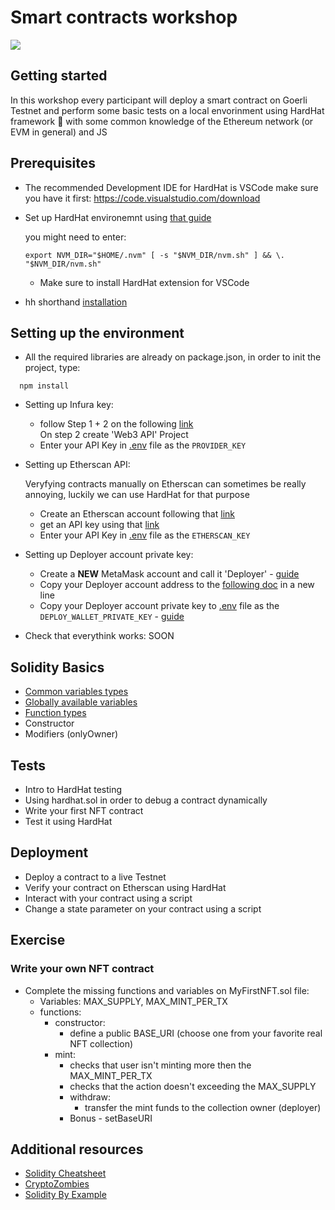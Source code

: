# Smart contracts workshop

![](header.png)

## Getting started

In this workshop every participant will deploy a smart contract on Goerli Testnet and perform some basic tests on a local envorinment using HardHat framework :construction_worker: with some common knowledge of the Ethereum network (or EVM in general) and JS

## Prerequisites

- The recommended Development IDE for HardHat is
  VSCode make sure you have it first: https://code.visualstudio.com/download

- Set up HardHat environemnt using [that guide](https://hardhat.org/tutorial/setting-up-the-environment)

  you might need to enter:

  ```shell
  export NVM_DIR="$HOME/.nvm" [ -s "$NVM_DIR/nvm.sh" ] && \. "$NVM_DIR/nvm.sh"
  ```

  - Make sure to install HardHat extension for VSCode

- hh shorthand [installation](https://hardhat.org/hardhat-runner/docs/guides/command-line-completion)

## Setting up the environment

- All the required libraries are already on package.json, in order to init the project, type:

```shell
  npm install
```

- Setting up Infura key:

  - follow Step 1 + 2 on the following [link](https://docs.infura.io/infura/getting-started) </br>
    On step 2 create 'Web3 API' Project
  - Enter your API Key in [.env](.env) file as the `PROVIDER_KEY`

- Setting up Etherscan API:

  Veryfying contracts manually on Etherscan can sometimes be really annoying, luckily we can use HardHat for that purpose

  - Create an Etherscan account following that [link](https://docs.etherscan.io/getting-started/creating-an-account)
  - get an API key using that [link](https://docs.etherscan.io/getting-started/viewing-api-usage-statistics)
  - Enter your API Key in [.env](.env) file as the `ETHERSCAN_KEY`

- Setting up Deployer account private key:

  - Create a **NEW** MetaMask account and call it 'Deployer' - [guide](https://metamask.zendesk.com/hc/en-us/articles/360015289452-How-to-create-an-additional-account-in-your-wallet)
  - Copy your Deployer account address to the [following doc](https://docs.google.com/document/d/1UhV1ry83E6eavRE_mw7cVpUVN1wQ7MEUUEug0o4VBQw/edit) in a new line
  - Copy your Deployer account private key to [.env](.env) file as the `DEPLOY_WALLET_PRIVATE_KEY` - [guide](https://metamask.zendesk.com/hc/en-us/articles/360015289632-How-to-export-an-account-s-private-key)

- Check that everythink works:
  SOON

## Solidity Basics

- [Common variables types](https://docs.soliditylang.org/en/v0.8.17/types.html)
- [Globally available variables](https://docs.soliditylang.org/en/v0.8.17/units-and-global-variables.html)
- [Function types](https://docs.soliditylang.org/en/v0.8.17/cheatsheet.html?highlight=visibility#function-visibility-specifiers)
- Constructor
- Modifiers (onlyOwner)

## Tests

- Intro to HardHat testing
- Using hardhat.sol in order to debug a contract dynamically
- Write your first NFT contract
- Test it using HardHat

## Deployment

- Deploy a contract to a live Testnet
- Verify your contract on Etherscan using HardHat
- Interact with your contract using a script
- Change a state parameter on your contract using a script

## Exercise

### Write your own NFT contract

- Complete the missing functions and variables on MyFirstNFT.sol file:
  - Variables: MAX_SUPPLY, MAX_MINT_PER_TX
  - functions:
    - constructor:
      - define a public BASE_URI (choose one from your favorite real NFT collection)
    - mint:
      - checks that user isn't minting more then the MAX_MINT_PER_TX
      - checks that the action doesn't exceeding the MAX_SUPPLY
      - withdraw:
        - transfer the mint funds to the collection owner (deployer)
      - Bonus - setBaseURI

## Additional resources

- [Solidity Cheatsheet](https://docs.soliditylang.org/en/latest/cheatsheet.html)
- [CryptoZombies](https://cryptozombies.io/en/course/)
- [Solidity By Example](https://solidity-by-example.org/)
